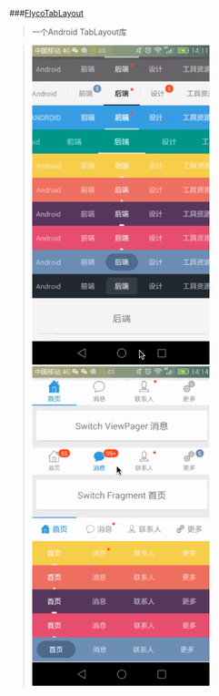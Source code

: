 ###[FlycoTabLayout](https://github.com/H07000223/FlycoTabLayout)
>一个Android TabLayout库

>![image](./assets/images/FlycoTabLayout_1.gif)			
>![image](./assets/images/FlycoTabLayout_2.gif)